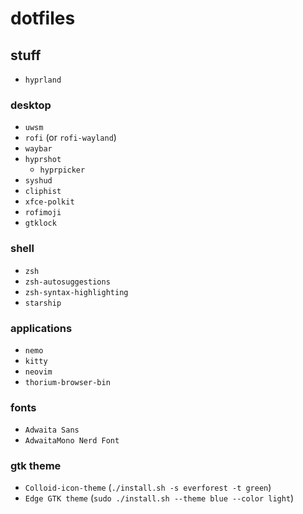 # dotfiles
## stuff
- `hyprland`
### desktop
- `uwsm`
- `rofi` (or `rofi-wayland`)
- `waybar`
- `hyprshot`
    - `hyprpicker`
- `syshud`
- `cliphist`
- `xfce-polkit`
- `rofimoji`
- `gtklock`
### shell
- `zsh`
- `zsh-autosuggestions`
- `zsh-syntax-highlighting`
- `starship`
### applications
- `nemo`
- `kitty`
- `neovim`
- `thorium-browser-bin`
### fonts
- `Adwaita Sans`
- `AdwaitaMono Nerd Font`
### gtk theme
- `Colloid-icon-theme` (`./install.sh -s everforest -t green`)
- `Edge GTK theme` (`sudo ./install.sh --theme blue --color light`)
